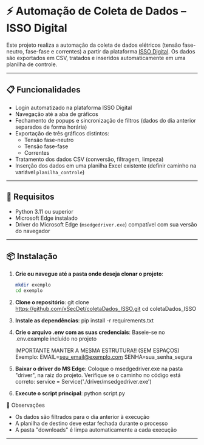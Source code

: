 # ⚡ Automação de Coleta de Dados – ISSO Digital

Este projeto realiza a automação da coleta de dados elétricos (tensão fase-neutro, fase-fase e correntes) a partir da plataforma [ISSO Digital](https://dmi.isso.digital). Os dados são exportados em CSV, tratados e inseridos automaticamente em uma planilha de controle.

---

## 📋 Funcionalidades

- Login automatizado na plataforma ISSO Digital
- Navegação até a aba de gráficos
- Fechamento de popups e sincronização de filtros (dados do dia anterior separados de forma horária)
- Exportação de três gráficos distintos:
  - Tensão fase-neutro
  - Tensão fase-fase
  - Correntes
- Tratamento dos dados CSV (conversão, filtragem, limpeza)
- Inserção dos dados em uma planilha Excel existente (definir caminho na variável `planilha_controle`)

---

## 🧰 Requisitos

- Python 3.11 ou superior
- Microsoft Edge instalado
- Driver do Microsoft Edge (`msedgedriver.exe`) compatível com sua versão do navegador

---

## 📦 Instalação

1. **Crie ou navegue até a pasta onde deseja clonar o projeto**:
   ```bash
   mkdir exemplo
   cd exemplo

2. **Clone o repositório**:
    git clone https://github.com/xSecDet/coletaDados_ISSO.git
    cd coletaDados_ISSO

3. **Instale as dependências**:
   pip install -r requirements.txt 

4. **Crie o arquivo .env com as suas credenciais**:
    Baseie-se no .env.example incluído no projeto

    IMPORTANTE MANTER A MESMA ESTRUTURA!! (SEM ESPAÇOS)
    Exemplo:
        EMAIL=seu_email@exemplo.com
        SENHA=sua_senha_segura

5. **Baixar o driver do MS Edge**:
    Coloque o msedgedriver.exe na pasta "driver", na raiz do projeto.
    Verifique se o caminho no código está correto: service = Service('./driver/msedgedriver.exe')

6. **Execute o script principal**:
    python script.py

📌 Observações
- Os dados são filtrados para o dia anterior à execução
- A planilha de destino deve estar fechada durante o processo
- A pasta "downloads" é limpa automaticamente a cada execução

---